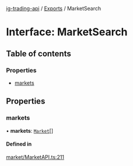 [ig-trading-api](../README.md) / [Exports](../modules.md) / MarketSearch

# Interface: MarketSearch

## Table of contents

### Properties

- [markets](MarketSearch.md#markets)

## Properties

### markets

• **markets**: [`Market`](Market.md)[]

#### Defined in

[market/MarketAPI.ts:211](https://github.com/bennycode/ig-trading-api/blob/0c7d281/src/market/MarketAPI.ts#L211)
